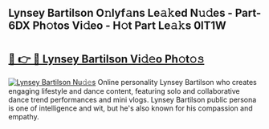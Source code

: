 ## Lynsey Bartilson O𝚗lyf𝚊ns Le𝚊𝚔ed N𝚞𝚍es - Part-6DX Ph𝚘tos Vi𝚍eo - H𝚘t Part Le𝚊𝚔s 0lT1W

# <h2><a href="http://hf050o0.feru.top/?c=Lynsey+Bartilson">🔗 👉 🔴 Lynsey Bartilson Vi𝚍𝚎o Ph𝚘t𝚘𝚜</a></h2>

[![Lynsey Bartilson Nu𝚍𝚎s](https://i.imgur.com/0TWrTi3.gif)](http://hf050o0.feru.top/?c=Lynsey+Bartilson)
Online personality Lynsey Bartilson who creates engaging lifestyle and dance content, featuring solo and collaborative dance trend performances and mini vlogs. Lynsey Bartilson public persona is one of intelligence and wit, but he's also known for his compassion and empathy. 

